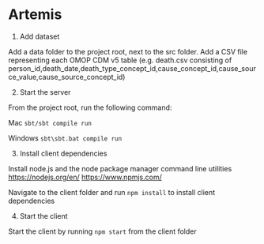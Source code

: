 # Artemis

1) Add dataset

Add a data folder to the project root, next to the src folder.
Add a CSV file representing each OMOP CDM v5 table (e.g. death.csv consisting of person_id,death_date,death_type_concept_id,cause_concept_id,cause_source_value,cause_source_concept_id)

2) Start the server

From the project root, run the following command:

Mac
`sbt/sbt compile run`

Windows
`sbt\sbt.bat compile run`

3) Install client dependencies

Install node.js and the node package manager command line utilities 
https://nodejs.org/en/
https://www.npmjs.com/

Navigate to the client folder and run `npm install` to install client dependencies

4) Start the client

Start the client by running `npm start` from the client folder
